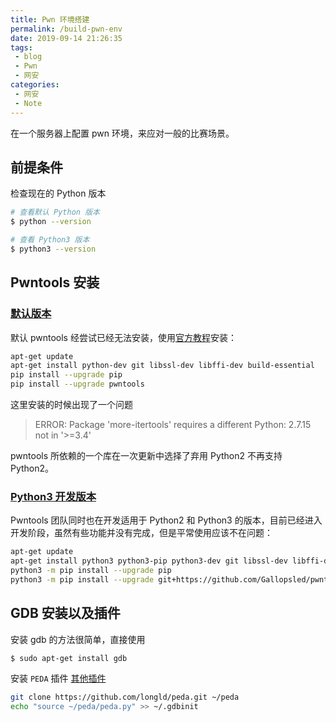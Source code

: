 ```yaml
---
title: Pwn 环境搭建
permalink: /build-pwn-env
date: 2019-09-14 21:26:35
tags: 
 - blog
 - Pwn
 - 网安
categories:
 - 网安
 - Note
---
```


 在一个服务器上配置 pwn 环境，来应对一般的比赛场景。

<!-- more -->

## 前提条件

检查现在的 Python 版本

~~~bash
# 查看默认 Python 版本
$ python --version

# 查看 Python3 版本
$ python3 --version
~~~

## Pwntools 安装

### [默认版本](https://github.com/Gallopsled/pwntools/)

默认 pwntools 经尝试已经无法安装，使用[官方教程](https://github.com/Gallopsled/pwntools#readme)安装：

```bash
apt-get update
apt-get install python-dev git libssl-dev libffi-dev build-essential
pip install --upgrade pip
pip install --upgrade pwntools
```

这里安装的时候出现了一个问题

> ERROR: Package 'more-itertools' requires a different Python: 2.7.15 not in '>=3.4'

pwntools 所依赖的一个库在一次更新中选择了弃用 Python2 不再支持 Python2。

### [Python3 开发版本](https://github.com/Gallopsled/pwntools/tree/dev3)

Pwntools 团队同时也在开发适用于 Python2 和 Python3 的版本，目前已经进入开发阶段，虽然有些功能并没有完成，但是平常使用应该不在问题：

```bash
apt-get update
apt-get install python3 python3-pip python3-dev git libssl-dev libffi-dev build-essential
python3 -m pip install --upgrade pip
python3 -m pip install --upgrade git+https://github.com/Gallopsled/pwntools.git@dev3
```

## GDB 安装以及插件

安装 gdb 的方法很简单，直接使用

```bash
$ sudo apt-get install gdb
```

安装 `PEDA` 插件 [其他插件](https://blog.csdn.net/gatieme/article/details/63254211)

```bash
git clone https://github.com/longld/peda.git ~/peda
echo "source ~/peda/peda.py" >> ~/.gdbinit
```
